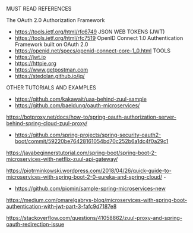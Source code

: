 MUST READ REFERENCES

The OAuth 2.0 Authorization Framework
- https://tools.ietf.org/html/rfc6749
JSON WEB TOKENS (JWT)
- https://tools.ietf.org/html/rfc7519
OpenID Connect 1.0 Authentication Framework built on OAuth 2.0 
- https://openid.net/specs/openid-connect-core-1_0.html
TOOLS
- https://jwt.io
- https://httpie.org
- https://www.getpostman.com
- https://stedolan.github.io/jq/

OTHER TUTORIALS AND EXAMPLES

- https://github.com/kakawait/uaa-behind-zuul-sample
- https://github.com/baeldung/oauth-microservices/

https://botproxy.net/docs/how-to/spring-oauth-authorization-server-behind-spring-cloud-zuul-proxy/ 
- https://github.com/spring-projects/spring-security-oauth2-boot/commit/59220be76428161054bd70c252b6a1dc4f0a29c1

https://javabeginnerstutorial.com/spring-boot/spring-boot-2-microservices-with-netflix-zuul-api-gateway/ 

https://piotrminkowski.wordpress.com/2018/04/26/quick-guide-to-microservices-with-spring-boot-2-0-eureka-and-spring-cloud/ -
- https://github.com/piomin/sample-spring-microservices-new
		
https://medium.com/omarelgabrys-blog/microservices-with-spring-boot-authentication-with-jwt-part-3-fafc9d7187e8
	
https://stackoverflow.com/questions/41058862/zuul-proxy-and-spring-oauth-redirection-issue		
